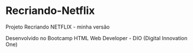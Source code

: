 # Recriando-Netflix
Projeto Recriando NETFLIX - minha versão 

Desenvolvido no Bootcamp HTML Web Developer - DIO (Digital Innovation One)

